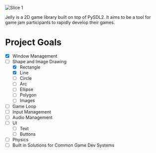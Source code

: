 ![Slice 1](https://github.com/developer-egg/jelly/assets/88744505/ab836a5f-8c1e-4c8e-8796-584e3a70bf5a)

Jelly is a 2D game library built on top of PySDL2. It aims to be a tool for game jam participants to rapidly develop their games.

# Project Goals
- [x] Window Management
- [ ] Shape and Image Drawing
  - [x] Rectangle
  - [x] Line
  - [ ] Circle
  - [ ] Arc
  - [ ] Ellipse
  - [ ] Polygon
  - [ ] Images
- [ ] Game Loop    
- [ ] Input Management
- [ ] Audio Management
- [ ] UI
  - [ ] Text
  - [ ] Buttons   
- [ ] Physics
- [ ] Built in Solutions for Common Game Dev Systems
